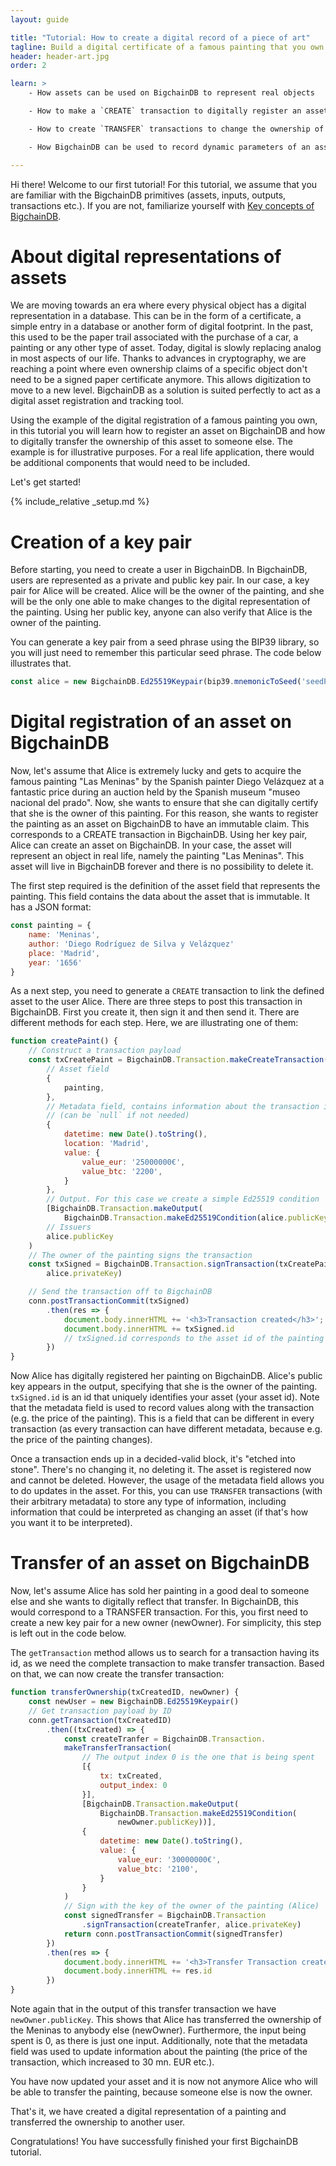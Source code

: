 ```yaml
---
layout: guide

title: "Tutorial: How to create a digital record of a piece of art"
tagline: Build a digital certificate of a famous painting that you own
header: header-art.jpg
order: 2

learn: >
    - How assets can be used on BigchainDB to represent real objects

    - How to make a `CREATE` transaction to digitally register an asset on BigchainDB

    - How to create `TRANSFER` transactions to change the ownership of an asset in BigchainDB

    - How BigchainDB can be used to record dynamic parameters of an asset

---
```


Hi there! Welcome to our first tutorial! For this tutorial, we assume that you are familiar with the BigchainDB primitives (assets, inputs, outputs, transactions etc.). If you are not, familiarize yourself with [Key concepts of BigchainDB](../key-concepts-of-bigchaindb/).

# About digital representations of assets

We are moving towards an era where every physical object has a digital representation in a database. This can be in the form of a certificate, a simple entry in a database or another form of digital footprint. In the past, this used to be the paper trail associated with the purchase of a car, a painting or any other type of asset. Today, digital is slowly replacing analog in most aspects of our life. Thanks to advances in cryptography, we are reaching a point where even ownership claims of a specific object don't need to be a signed paper certificate anymore. This allows digitization to move to a new level. BigchainDB as a solution is suited perfectly to act as a digital asset registration and tracking tool.

Using the example of the digital registration of a famous painting you own, in this tutorial you will learn how to register an asset on BigchainDB and how to digitally transfer the ownership of this asset to someone else. The example is for illustrative purposes. For a real life application, there would be additional components that would need to be included.

Let's get started!

{% include_relative _setup.md %}

# Creation of a key pair

Before starting, you need to create a user in BigchainDB. In BigchainDB, users are represented as a private and public key pair. In our case, a key pair for Alice will be created. Alice will be the owner of the painting, and she will be the only one able to make changes to the digital representation of the painting. Using her public key, anyone can also verify that Alice is the owner of the painting.

You can generate a key pair from a seed phrase using the BIP39 library, so you will just need to remember this particular seed phrase. The code below illustrates that.

```js
const alice = new BigchainDB.Ed25519Keypair(bip39.mnemonicToSeed('seedPhrase').slice(0,32))
```

# Digital registration of an asset on BigchainDB

Now, let's assume that Alice is extremely lucky and gets to acquire the famous painting "Las Meninas" by the Spanish painter Diego Velázquez at a fantastic price during an auction held by the Spanish museum "museo nacional del prado". Now, she wants to ensure that she can digitally certify that she is the owner of this painting. For this reason, she wants to register the painting as an asset on BigchainDB to have an immutable claim. This corresponds to a CREATE transaction in BigchainDB. Using her key pair, Alice can create an asset on BigchainDB. In your case, the asset will represent an object in real life, namely the painting "Las Meninas". This asset will live in BigchainDB forever and there is no possibility to delete it.

The first step required is the definition of the asset field that represents the painting. This field contains the data about the asset that is immutable. It has a JSON format:

```js
const painting = {
    name: 'Meninas',
    author: 'Diego Rodríguez de Silva y Velázquez'
    place: 'Madrid',
    year: '1656'
}
```

As a next step, you need to generate a `CREATE` transaction to link the defined asset to the user Alice. There are three steps to post this transaction in BigchainDB. First you create it, then sign it and then send it. There are different methods for each step. Here, we are illustrating one of them:

```js
function createPaint() {
    // Construct a transaction payload
    const txCreatePaint = BigchainDB.Transaction.makeCreateTransaction(
        // Asset field
        {
            painting,
        },
        // Metadata field, contains information about the transaction itself
        // (can be `null` if not needed)
        {
            datetime: new Date().toString(),
            location: 'Madrid',
            value: {
                value_eur: '25000000€',
                value_btc: '2200',
            }
        },
        // Output. For this case we create a simple Ed25519 condition
        [BigchainDB.Transaction.makeOutput(
            BigchainDB.Transaction.makeEd25519Condition(alice.publicKey))],
        // Issuers
        alice.publicKey
    )
    // The owner of the painting signs the transaction
    const txSigned = BigchainDB.Transaction.signTransaction(txCreatePaint,
        alice.privateKey)

    // Send the transaction off to BigchainDB
    conn.postTransactionCommit(txSigned)
        .then(res => {
            document.body.innerHTML += '<h3>Transaction created</h3>';
            document.body.innerHTML += txSigned.id
            // txSigned.id corresponds to the asset id of the painting
        })
}
```

Now Alice has digitally registered her painting on BigchainDB. Alice's public key appears in the output, specifying that she is the owner of the painting. `txSigned.id` is an id that uniquely identifies your asset (your asset id). Note that the metadata field is used to record values along with the transaction (e.g. the price of the painting). This is a field that can be different in every transaction (as every transaction can have different metadata, because e.g. the price of the painting changes).

Once a transaction ends up in a decided-valid block, it's "etched into stone". There's no changing it, no deleting it. The asset is registered now and cannot be deleted. However, the usage of the metadata field allows you to do updates in the asset. For this, you can use `TRANSFER` transactions (with their arbitrary metadata) to store any type of information, including information that could be interpreted as changing an asset (if that's how you want it to be interpreted).

# Transfer of an asset on BigchainDB

Now, let's assume Alice has sold her painting in a good deal to someone else and she wants to digitally reflect that transfer. In BigchainDB, this would correspond to a TRANSFER transaction. For this, you first need to create a new key pair for a new owner (newOwner). For simplicity, this step is left out in the code below.

The `getTransaction` method allows us to search for a transaction having its id, as we need the complete transaction to make transfer transaction.
Based on that, we can now create the transfer transaction:

```js
function transferOwnership(txCreatedID, newOwner) {
    const newUser = new BigchainDB.Ed25519Keypair()
    // Get transaction payload by ID
    conn.getTransaction(txCreatedID)
        .then((txCreated) => {
            const createTranfer = BigchainDB.Transaction.
            makeTransferTransaction(
                // The output index 0 is the one that is being spent
                [{
                    tx: txCreated,
                    output_index: 0
                }],
                [BigchainDB.Transaction.makeOutput(
                    BigchainDB.Transaction.makeEd25519Condition(
                        newOwner.publicKey))],
                {
                    datetime: new Date().toString(),
                    value: {
                        value_eur: '30000000€',
                        value_btc: '2100',
                    }
                }
            )
            // Sign with the key of the owner of the painting (Alice)
            const signedTransfer = BigchainDB.Transaction
                .signTransaction(createTranfer, alice.privateKey)
            return conn.postTransactionCommit(signedTransfer)
        })
        .then(res => {
            document.body.innerHTML += '<h3>Transfer Transaction created</h3>'
            document.body.innerHTML += res.id
        })
}
```

Note again that in the output of this transfer transaction we have `newOwner.publicKey`. This shows that Alice has transferred the ownership of the Meninas to anybody else (newOwner). Furthermore, the input being spent is 0, as there is just one input. Additionally, note that the metadata field was used to update information about the painting (the price of the transaction, which increased to 30 mn. EUR etc.).

You have now updated your asset and it is now not anymore Alice who will be able to transfer the painting, because someone else is now the owner.

That's it, we have created a digital representation of a painting and transferred the ownership to another user.

Congratulations! You have successfully finished your first BigchainDB tutorial.
